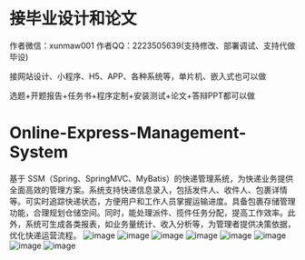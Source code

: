 # 接毕业设计和论文
作者微信：xunmaw001  作者QQ：2223505639(支持修改、部署调试、支持代做毕设)

接网站设计、小程序、H5、APP、各种系统等，单片机、嵌入式也可以做

选题+开题报告+任务书+程序定制+安装测试+论文+答辩PPT都可以做
# Online-Express-Management-System
基于 SSM（Spring、SpringMVC、MyBatis）的快递管理系统，为快递业务提供全面高效的管理方案。系统支持快递信息录入，包括发件人、收件人、包裹详情等。可实时追踪快递状态，方便用户和工作人员掌握运输进度。具备包裹存储管理功能，合理规划仓储空间。同时，能处理派件、揽件任务分配，提高工作效率。此外，系统可生成各类报表，如业务量统计、收入分析等，为管理者提供决策依据，优化快递运营流程。 
![image](https://github.com/user-attachments/assets/a465f1f9-7962-4d9c-b27a-48f5ea62c6cc)
![image](https://github.com/user-attachments/assets/65fb86e6-6b7e-484c-92ee-31f5fbd17df2)
![image](https://github.com/user-attachments/assets/63cceffa-6d76-4ab1-89eb-aa31ea415597)
![image](https://github.com/user-attachments/assets/2e3d7465-6cf4-49dd-8f1d-6f37d89522b1)
![image](https://github.com/user-attachments/assets/96c56c3e-017e-4021-ac5f-e4cb414c4fa5)
![image](https://github.com/user-attachments/assets/e08e432e-8e1c-454f-85d1-544eaa4442ad)
![image](https://github.com/user-attachments/assets/3451d3a1-7f8f-467b-bd85-eb641b85a09f)
![image](https://github.com/user-attachments/assets/7edd3345-df89-49b7-93ba-77c1ba024576)
